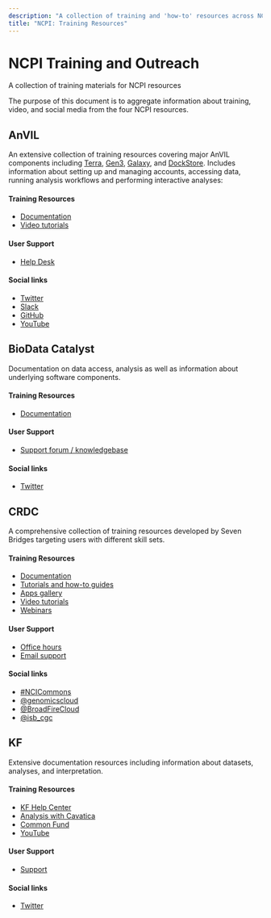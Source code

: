 ```yaml
---
description: "A collection of training and 'how-to' resources across NCPI platforms"
title: "NCPI: Training Resources"
---
```


# NCPI Training and Outreach

<hero> A collection of training materials for NCPI resources </hero>

The purpose of this document is to aggregate information about training, video, and social media from the four NCPI resources.

## AnVIL
An extensive collection of training resources covering major AnVIL components including [Terra](https://terra.bio/), [Gen3](https://gen3.org/), [Galaxy](https://galaxyproject.org), and [DockStore](https://dockstore.org/). Includes information about setting up and managing accounts, accessing data, running analysis workflows and performing interactive analyses:

#### Training Resources
- [Documentation](https://anvilproject.org/learn) 
- [Video tutorials](https://anvilproject.org/learn/videos/anvil-videos)

#### User Support
- [Help Desk](/help)

#### Social links
- [Twitter](https://twitter.com/useAnVIL)
- [Slack](https://join.slack.com/t/anvil-community/shared_invite/zt-hsyfam1w-LXlCv~3vNLSfDj~qNd5uBg)
- [GitHub](https://github.com/anvilproject)
- [YouTube](https://www.youtube.com/channel/UCBbHCj7kUogAMFyBAzzzfUw)

## BioData Catalyst

Documentation on data access, analysis as well as information about underlying software components.

#### Training Resources
- [Documentation](https://bdcatalyst.gitbook.io)

#### User Support
- [Support forum / knowledgebase](https://bdcatalyst.freshdesk.com/)

#### Social links
- [Twitter](https://twitter.com/search?q=%23BioDataCatalyst)


## CRDC
A comprehensive collection of training resources developed by Seven Bridges targeting users with different skill sets.

#### Training Resources
- [Documentation](https://docs.cancergenomicscloud.org/)
- [Tutorials and how-to guides](https://isb-cancer-genomics-cloud.readthedocs.io)
- [Apps gallery](https://cgc.sbgenomics.com/public/apps)
- [Video tutorials](https://isb-cgc.appspot.com/videotutorials/)
- [Webinars](https://www.cancergenomicscloud.org/webinars)
  
#### User Support
- [Office hours](https://www.cancergenomicscloud.org/officehours) 
- [Email support](mailto:support@sbgenomics.com)

#### Social links 
- [#NCICommons](https://twitter.com/search?q=%23ncicommons&lang=en)
- [@genomicscloud](https://twitter.com/search?q=%40genomicscloud)
- [@BroadFireCloud](https://twitter.com/search?q=%40BroadFireCloud)
- [@isb_cgc](https://twitter.com/isb_cgc?lang=en)


## KF
Extensive documentation resources including information about datasets, analyses, and interpretation.
#### Training Resources

- [KF Help Center](https://www.notion.so/Kids-First-DRC-Help-Center-c26b36ff66564417834f3f264475d10a)
- [Analysis with Cavatica](https://docs.cavatica.org/)
- [Common Fund](https://training.nih-cfde.org/en/latest/Bioinformatics-Skills/Kids-First/)
- [YouTube](https://www.youtube.com/channel/UCK9sPu0j4_ci4m3nNFa6gVw/featured)

#### User Support
- [Support](mailto:support@kidsfirstdrc.org)

#### Social links 
- [Twitter](https://twitter.com/kidsfirstdrc?lang=en)
